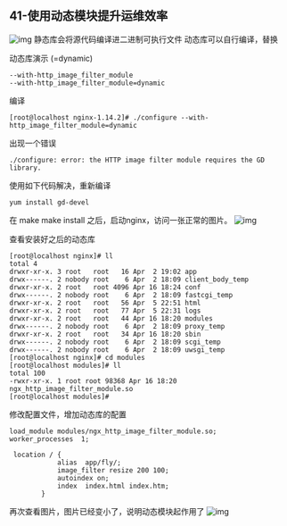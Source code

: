 ## 41-使用动态模块提升运维效率
![img](https://raw.githubusercontent.com/fanpan26/nginx-study/master/nginx/nginx-41-20190416210836.png)
静态库会将源代码编译进二进制可执行文件
动态库可以自行编译，替换

动态库演示 (=dynamic)
```
--with-http_image_filter_module   
--with-http_image_filter_module=dynamic
```
编译
```
[root@localhost nginx-1.14.2]# ./configure --with-http_image_filter_module=dynamic
```
出现一个错误
```
./configure: error: the HTTP image filter module requires the GD library.
```
使用如下代码解决，重新编译
```
yum install gd-devel
```
在 make make install 之后，启动nginx，访问一张正常的图片。
![img](https://raw.githubusercontent.com/fanpan26/nginx-study/master/nginx/nginx-41-20190416212514.png)

查看安装好之后的动态库
```
[root@localhost nginx]# ll
total 4
drwxr-xr-x. 3 root   root   16 Apr  2 19:02 app
drwx------. 2 nobody root    6 Apr  2 18:09 client_body_temp
drwxr-xr-x. 2 root   root 4096 Apr 16 18:24 conf
drwx------. 2 nobody root    6 Apr  2 18:09 fastcgi_temp
drwxr-xr-x. 2 root   root   56 Apr  5 22:51 html
drwxr-xr-x. 2 root   root   77 Apr  5 22:31 logs
drwxr-xr-x. 2 root   root   44 Apr 16 18:20 modules
drwx------. 2 nobody root    6 Apr  2 18:09 proxy_temp
drwxr-xr-x. 2 root   root   34 Apr 16 18:20 sbin
drwx------. 2 nobody root    6 Apr  2 18:09 scgi_temp
drwx------. 2 nobody root    6 Apr  2 18:09 uwsgi_temp
[root@localhost nginx]# cd modules
[root@localhost modules]# ll
total 100
-rwxr-xr-x. 1 root root 98368 Apr 16 18:20 ngx_http_image_filter_module.so
[root@localhost modules]# 

```
修改配置文件，增加动态库的配置
```
load_module modules/ngx_http_image_filter_module.so;
worker_processes  1;

 location / {
            alias  app/fly/;
            image_filter resize 200 100;
            autoindex on;
            index  index.html index.htm;
        }
```
再次查看图片，图片已经变小了，说明动态模块起作用了
![img](https://raw.githubusercontent.com/fanpan26/nginx-study/master/nginx/nginx-41-20190416213412.png)
